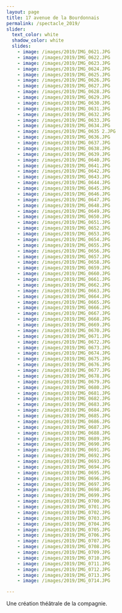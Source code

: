 ```yaml
---
layout: page
title: 17 avenue de la Bourdonnais
permalink: /spectacle_2019/
slider:
  text_color: white
  shadow_color: white
  slides: 
    - image: /images/2019/IMG_0621.JPG
    - image: /images/2019/IMG_0622.JPG
    - image: /images/2019/IMG_0623.JPG
    - image: /images/2019/IMG_0624.JPG
    - image: /images/2019/IMG_0625.JPG
    - image: /images/2019/IMG_0626.JPG
    - image: /images/2019/IMG_0627.JPG
    - image: /images/2019/IMG_0628.JPG
    - image: /images/2019/IMG_0629.JPG
    - image: /images/2019/IMG_0630.JPG
    - image: /images/2019/IMG_0631.JPG
    - image: /images/2019/IMG_0632.JPG
    - image: /images/2019/IMG_0633.JPG
    - image: /images/2019/IMG_0634.JPG
    - image: /images/2019/IMG_0635 2.JPG
    - image: /images/2019/IMG_0636.JPG
    - image: /images/2019/IMG_0637.JPG
    - image: /images/2019/IMG_0638.JPG
    - image: /images/2019/IMG_0639.JPG
    - image: /images/2019/IMG_0640.JPG
    - image: /images/2019/IMG_0641.JPG
    - image: /images/2019/IMG_0642.JPG
    - image: /images/2019/IMG_0643.JPG
    - image: /images/2019/IMG_0644.JPG
    - image: /images/2019/IMG_0645.JPG
    - image: /images/2019/IMG_0646.JPG
    - image: /images/2019/IMG_0647.JPG
    - image: /images/2019/IMG_0648.JPG
    - image: /images/2019/IMG_0649.JPG
    - image: /images/2019/IMG_0650.JPG
    - image: /images/2019/IMG_0651.JPG
    - image: /images/2019/IMG_0652.JPG
    - image: /images/2019/IMG_0653.JPG
    - image: /images/2019/IMG_0654.JPG
    - image: /images/2019/IMG_0655.JPG
    - image: /images/2019/IMG_0656.JPG
    - image: /images/2019/IMG_0657.JPG
    - image: /images/2019/IMG_0658.JPG
    - image: /images/2019/IMG_0659.JPG
    - image: /images/2019/IMG_0660.JPG
    - image: /images/2019/IMG_0661.JPG
    - image: /images/2019/IMG_0662.JPG
    - image: /images/2019/IMG_0663.JPG
    - image: /images/2019/IMG_0664.JPG
    - image: /images/2019/IMG_0665.JPG
    - image: /images/2019/IMG_0666.JPG
    - image: /images/2019/IMG_0667.JPG
    - image: /images/2019/IMG_0668.JPG
    - image: /images/2019/IMG_0669.JPG
    - image: /images/2019/IMG_0670.JPG
    - image: /images/2019/IMG_0671.JPG
    - image: /images/2019/IMG_0672.JPG
    - image: /images/2019/IMG_0673.JPG
    - image: /images/2019/IMG_0674.JPG
    - image: /images/2019/IMG_0675.JPG
    - image: /images/2019/IMG_0676.JPG
    - image: /images/2019/IMG_0677.JPG
    - image: /images/2019/IMG_0678.JPG
    - image: /images/2019/IMG_0679.JPG
    - image: /images/2019/IMG_0680.JPG
    - image: /images/2019/IMG_0681.JPG
    - image: /images/2019/IMG_0682.JPG
    - image: /images/2019/IMG_0683.JPG
    - image: /images/2019/IMG_0684.JPG
    - image: /images/2019/IMG_0685.JPG
    - image: /images/2019/IMG_0686.JPG
    - image: /images/2019/IMG_0687.JPG
    - image: /images/2019/IMG_0688.JPG
    - image: /images/2019/IMG_0689.JPG
    - image: /images/2019/IMG_0690.JPG
    - image: /images/2019/IMG_0691.JPG
    - image: /images/2019/IMG_0692.JPG
    - image: /images/2019/IMG_0693.JPG
    - image: /images/2019/IMG_0694.JPG
    - image: /images/2019/IMG_0695.JPG
    - image: /images/2019/IMG_0696.JPG
    - image: /images/2019/IMG_0697.JPG
    - image: /images/2019/IMG_0698.JPG
    - image: /images/2019/IMG_0699.JPG
    - image: /images/2019/IMG_0700.JPG
    - image: /images/2019/IMG_0701.JPG
    - image: /images/2019/IMG_0702.JPG
    - image: /images/2019/IMG_0703.JPG
    - image: /images/2019/IMG_0704.JPG
    - image: /images/2019/IMG_0705.JPG
    - image: /images/2019/IMG_0706.JPG
    - image: /images/2019/IMG_0707.JPG
    - image: /images/2019/IMG_0708.JPG
    - image: /images/2019/IMG_0709.JPG
    - image: /images/2019/IMG_0710.JPG
    - image: /images/2019/IMG_0711.JPG
    - image: /images/2019/IMG_0712.JPG
    - image: /images/2019/IMG_0713.JPG
    - image: /images/2019/IMG_0714.JPG

---
```


Une création théâtrale de la compagnie.
